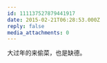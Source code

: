 ```yaml
---
id: 111137527879441917
date: 2015-02-21T06:28:53.000Z
reply: false
media_attachments: 0
---
```


大过年的来偷菜，也是缺德。

